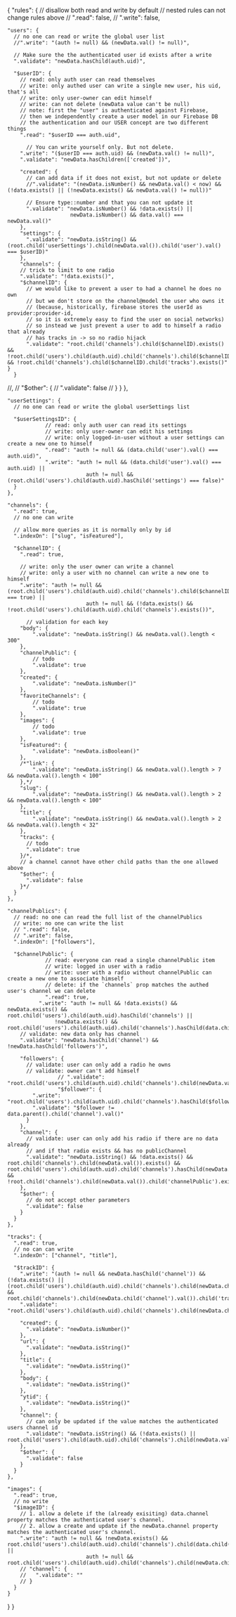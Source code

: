 {
  "rules": {
    // disallow both read and write by default
    // nested rules can not change rules above
		// ".read": false,
    // ".write": false,

    "users": {
      // no one can read or write the global user list
      //".write": "(auth != null) && (newData.val() != null)",

      // Make sure the the authenticated user id exists after a write
      ".validate": "newData.hasChild(auth.uid)",
      
      "$userID": {
        // read: only auth user can read themselves
        // write: only authed user can write a single new user, his uid, that's all
        // write: only user-owner can edit himself
        // write: can not delete (newData value can't be null)
        // note: first the "user" is authenticated against Firebase,
        // then we independently create a user model in our Firebase DB
        // the authentication and our USER concept are two different things
        ".read": "$userID === auth.uid",
          
          // You can write yourself only. But not delete.
        ".write": "($userID === auth.uid) && (newData.val() != null)",
        ".validate": "newData.hasChildren(['created'])",
          
        "created": {
          // can add data if it does not exist, but not update or delete
          //".validate": "(newData.isNumber() && newData.val() < now) && (!data.exists() || (!newData.exists() && newData.val() != null))"
          
          // Ensure type::number and that you can not update it
          ".validate": "newData.isNumber() && !data.exists() ||
                        newData.isNumber() && data.val() === newData.val()"
        },
        "settings": {
          ".validate": "newData.isString() && (root.child('userSettings').child(newData.val()).child('user').val() === $userID)"
        },
        "channels": {
        // trick to limit to one radio
        ".validate": "!data.exists()",
        "$channelID": {
          // we would like to prevent a user to had a channel he does no own
          // but we don't store on the channel@model the user who owns it
          // (because, historically, firebase stores the userId as provider:provider-id,
          // so it is extremely easy to find the user on social networks)
          // so instead we just prevent a user to add to himself a radio that already
          // has tracks in -> so no radio hijack
          ".validate": "root.child('channels').child($channelID).exists() && !root.child('users').child(auth.uid).child('channels').child($channelID).exists() && !root.child('channels').child($channelID).child('tracks').exists()"          }
      }
//,
//      "$other": {
//           ".validate": false
//         }
      }
    },
    
    "userSettings": {
      // no one can read or write the global userSettings list
      
      "$userSettingsID": {
				// read: only auth user can read its settings
				// write: only user-owner can edit his settings
				// write: only logged-in-user without a user settings can create a new one to himself
				".read": "auth != null && (data.child('user').val() === auth.uid)", 
				".write": "auth != null && (data.child('user').val() === auth.uid) ||
        					 auth != null && (root.child('users').child(auth.uid).hasChild('settings') === false)"
      }
    },

    "channels": {
      ".read": true, 
      // no one can write

      // allow more queries as it is normally only by id
      ".indexOn": ["slug", "isFeatured"],

      "$channelID": {
        ".read": true,
          
        // write: only the user owner can write a channel
        // write: only a user with no channel can write a new one to himself
        ".write": "auth != null && (root.child('users').child(auth.uid).child('channels').child($channelID).val() === true) ||
        					 auth != null && (!data.exists() && !root.child('users').child(auth.uid).child('channels').exists())",
        
          // validation for each key
        "body": {
        	".validate": "newData.isString() && newData.val().length < 300"
        },
        "channelPublic": {
        	// todo
        	".validate": true
        },
        "created": {
        	".validate": "newData.isNumber()"
        },
        "favoriteChannels": {
        	// todo
        	".validate": true
        },
        "images": {
        	// todo
        	".validate": true
        },
        "isFeatured": {
        	".validate": "newData.isBoolean()"
        },
        /*"link": {
        	".validate": "newData.isString() && newData.val().length > 7 && newData.val().length < 100"
        },*/
        "slug": {
        	".validate": "newData.isString() && newData.val().length > 2 && newData.val().length < 100"
        },
        "title": {
        	".validate": "newData.isString() && newData.val().length > 2 && newData.val().length < 32"
        },
        "tracks": {
          // todo
          ".validate": true
        }/*,
        // a channel cannot have other child paths than the one allowed above
        "$other": {
          ".validate": false
        }*/
      }
    },
    
    "channelPublics": {
      // read: no one can read the full list of the channelPublics
      // write: no one can write the list
      // ".read": false,
      // ".write": false,
      ".indexOn": ["followers"],
        
      "$channelPublic": {
				// read: everyone can read a single channelPublic item
				// write: logged in user with a radio
				// write: user with a radio without channelPublic can create a new one to associate himself
				// delete: if the `channels` prop matches the authed user's channel we can delete
				".read": true,
 			  ".write": "auth != null && !data.exists() && newData.exists() && root.child('users').child(auth.uid).hasChild('channels') ||
                   !newData.exists() && root.child('users').child(auth.uid).child('channels').hasChild(data.child('channel').val())",
        // validate: new data only has channel
        ".validate": "newData.hasChild('channel') && !newData.hasChild('followers')",
        
        "followers": {
          // validate: user can only add a radio he owns
          // validate: owner can't add himself
					// ".validate": "root.child('users').child(auth.uid).child('channels').child(newData.val()).exists()"
					"$follower": {
            ".write": "root.child('users').child(auth.uid).child('channels').hasChild($follower)",
            ".validate": "$follower != data.parent().child('channel').val()"
          }
        },
        "channel": {
          // validate: user can only add his radio if there are no data already
          // and if that radio exists && has no publicChannel
          ".validate": "newData.isString() && !data.exists() && root.child('channels').child(newData.val()).exists() && root.child('users').child(auth.uid).child('channels').hasChild(newData.val()) && !root.child('channels').child(newData.val()).child('channelPublic').exists()"
        },
        "$other": {
          // do not accept other parameters
          ".validate": false
        }
      }
    },

    "tracks": {
      ".read": true,
      // no can can write
      ".indexOn": ["channel", "title"],
      
      "$trackID": {
        ".write": "(auth != null && newData.hasChild('channel')) && (!data.exists() || (root.child('users').child(auth.uid).child('channels').child(newData.child('channel').val()).exists() && root.child('channels').child(newData.child('channel').val()).child('tracks').child($trackID).exists()))",
        ".validate": "root.child('users').child(auth.uid).child('channels').child(newData.child('channel').val()).exists()",
        
        "created": {
          ".validate": "newData.isNumber()"
        },
        "url": {
          ".validate": "newData.isString()"
        },
        "title": {
          ".validate": "newData.isString()"
        },
        "body": {
          ".validate": "newData.isString()"
        },
        "ytid": {
          ".validate": "newData.isString()"
        },
        "channel": {
          // can only be updated if the value matches the authenticated users channel id
          ".validate": "newData.isString() && (!data.exists() || root.child('users').child(auth.uid).child('channels').child(newData.val()).exists())"
        },
        "$other": {
          ".validate": false
        }
      }
    },

    "images": {
      ".read": true,
      // no write
      "$imageID": {
        // 1. allow a delete if the (already exisiting) data.channel property matches the authenticated user's channel.
        // 2. allow a create and update if the newData.channel property matches the authenticated user's channel.
        ".write": "auth != null && !newData.exists() && root.child('users').child(auth.uid).child('channels').child(data.child('channel').val()).exists() ||
        					 auth != null && root.child('users').child(auth.uid).child('channels').child(newData.child('channel').val()).exists()"
        // "channel": {
        //   ".validate": ""
        // }
      }
    }
  }
}
